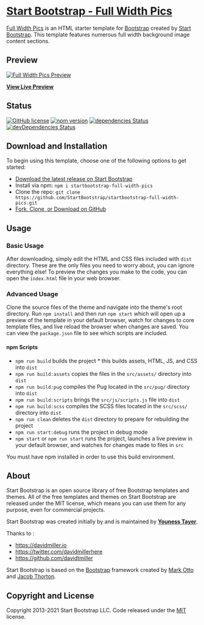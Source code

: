 # [Start Bootstrap - Full Width Pics](https://startbootstrap.com/template/full-width-pics/)

[Full Width Pics](https://startbootstrap.com/template/full-width-pics/) is an HTML starter template for [Bootstrap](https://getbootstrap.com/) created by [Start Bootstrap](https://startbootstrap.com/). This template features numerous full width background image content sections.

## Preview

[![Full Width Pics Preview](https://assets.startbootstrap.com/img/screenshots/templates/full-width-pics.png)](https://startbootstrap.github.io/startbootstrap-full-width-pics/)

**[View Live Preview](https://startbootstrap.github.io/startbootstrap-full-width-pics/)**

## Status

[![GitHub license](https://img.shields.io/badge/license-MIT-blue.svg)](https://raw.githubusercontent.com/StartBootstrap/startbootstrap-full-width-pics/master/LICENSE)
[![npm version](https://img.shields.io/npm/v/startbootstrap-full-width-pics.svg)](https://www.npmjs.com/package/startbootstrap-full-width-pics)
[![dependencies Status](https://david-dm.org/StartBootstrap/startbootstrap-full-width-pics/status.svg)](https://david-dm.org/StartBootstrap/startbootstrap-full-width-pics)
[![devDependencies Status](https://david-dm.org/StartBootstrap/startbootstrap-full-width-pics/dev-status.svg)](https://david-dm.org/StartBootstrap/startbootstrap-full-width-pics?type=dev)

## Download and Installation

To begin using this template, choose one of the following options to get started:

* [Download the latest release on Start Bootstrap](https://startbootstrap.com/template/full-width-pics/)
* Install via npm: `npm i startbootstrap-full-width-pics`
* Clone the repo: `git clone https://github.com/StartBootstrap/startbootstrap-full-width-pics.git`
* [Fork, Clone, or Download on GitHub](https://github.com/StartBootstrap/startbootstrap-full-width-pics)

## Usage

### Basic Usage

After downloading, simply edit the HTML and CSS files included with `dist` directory. These are the only files you need to worry about, you can ignore everything else! To preview the changes you make to the code, you can open the `index.html` file in your web browser.

### Advanced Usage

Clone the source files of the theme and navigate into the theme's root directory. Run `npm install` and then run `npm start` which will open up a preview of the template in your default browser, watch for changes to core template files, and live reload the browser when changes are saved. You can view the `package.json` file to see which scripts are included.

#### npm Scripts

* `npm run build` builds the project * this builds assets, HTML, JS, and CSS into `dist`
* `npm run build:assets` copies the files in the `src/assets/` directory into `dist`
* `npm run build:pug` compiles the Pug located in the `src/pug/` directory into `dist`
* `npm run build:scripts` brings the `src/js/scripts.js` file into `dist`
* `npm run build:scss` compiles the SCSS files located in the `src/scss/` directory into `dist`
* `npm run clean` deletes the `dist` directory to prepare for rebuilding the project
* `npm run start:debug` runs the project in debug mode
* `npm start` or `npm run start` runs the project, launches a live preview in your default browser, and watches for changes made to files in `src`

You must have npm installed in order to use this build environment.

## About

Start Bootstrap is an open source library of free Bootstrap templates and themes. All of the free templates and themes on Start Bootstrap are released under the MIT license, which means you can use them for any purpose, even for commercial projects.


Start Bootstrap was created initially by and is maintained by **[Youness Tayer](https://webexpertise.net/)**.

Thanks to :
* <https://davidmiller.io>
* <https://twitter.com/davidmillerhere>
* <https://github.com/davidtmiller>

Start Bootstrap is based on the [Bootstrap](https://getbootstrap.com/) framework created by [Mark Otto](https://twitter.com/mdo) and [Jacob Thorton](https://twitter.com/fat).

## Copyright and License

Copyright 2013-2021 Start Bootstrap LLC. Code released under the [MIT](https://github.com/YounessTayer/simplehtmltemplates/blob/master/LICENSE) license.
